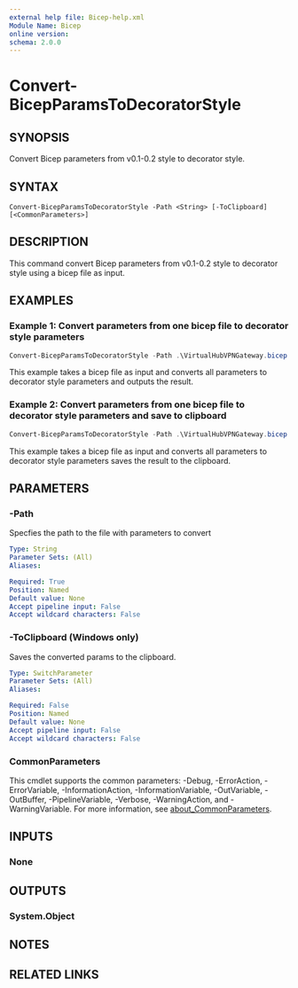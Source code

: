 ```yaml
---
external help file: Bicep-help.xml
Module Name: Bicep
online version:
schema: 2.0.0
---
```


# Convert-BicepParamsToDecoratorStyle

## SYNOPSIS
Convert Bicep parameters from v0.1-0.2 style to decorator style.

## SYNTAX

```
Convert-BicepParamsToDecoratorStyle -Path <String> [-ToClipboard] [<CommonParameters>]
```

## DESCRIPTION
This command convert Bicep parameters from v0.1-0.2 style to decorator style using a bicep file as input.

## EXAMPLES

### Example 1: Convert parameters from one bicep file to decorator style parameters
```powershell
Convert-BicepParamsToDecoratorStyle -Path .\VirtualHubVPNGateway.bicep
```

This example takes a bicep file as input and converts all parameters to decorator style parameters and outputs the result.

### Example 2: Convert parameters from one bicep file to decorator style parameters and save to clipboard
```powershell
Convert-BicepParamsToDecoratorStyle -Path .\VirtualHubVPNGateway.bicep -ToClipboard
```

This example takes a bicep file as input and converts all parameters to decorator style parameters saves the result to the clipboard.

## PARAMETERS

### -Path
Specfies the path to the file with parameters to convert

```yaml
Type: String
Parameter Sets: (All)
Aliases:

Required: True
Position: Named
Default value: None
Accept pipeline input: False
Accept wildcard characters: False
```

### -ToClipboard  (Windows only)
Saves the converted params to the clipboard.

```yaml
Type: SwitchParameter
Parameter Sets: (All)
Aliases:

Required: False
Position: Named
Default value: None
Accept pipeline input: False
Accept wildcard characters: False
```

### CommonParameters
This cmdlet supports the common parameters: -Debug, -ErrorAction, -ErrorVariable, -InformationAction, -InformationVariable, -OutVariable, -OutBuffer, -PipelineVariable, -Verbose, -WarningAction, and -WarningVariable. For more information, see [about_CommonParameters](http://go.microsoft.com/fwlink/?LinkID=113216).

## INPUTS

### None

## OUTPUTS

### System.Object
## NOTES

## RELATED LINKS
